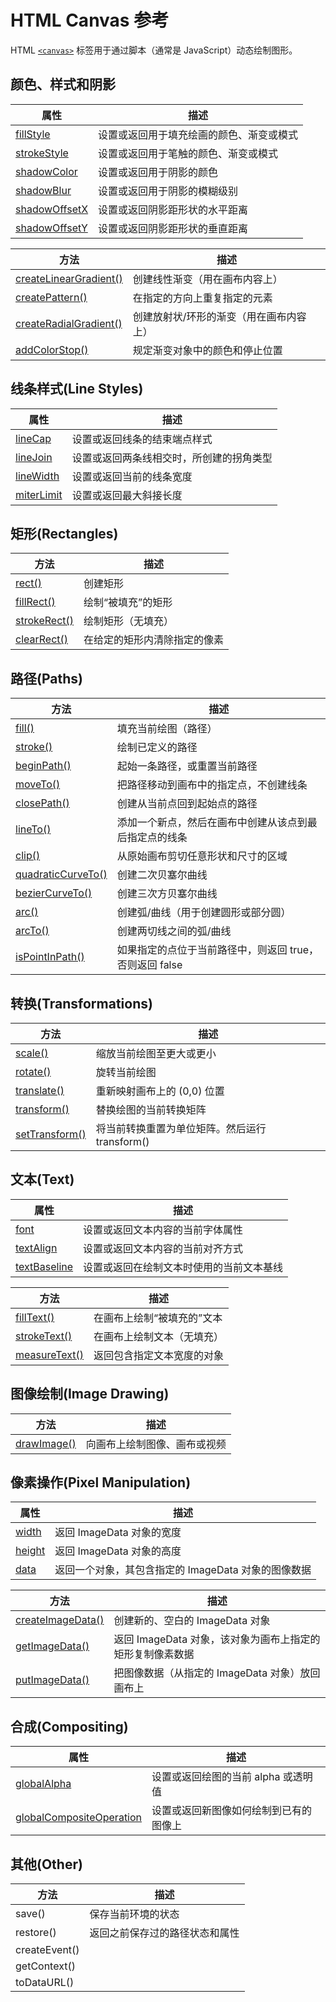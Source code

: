 HTML Canvas 参考
===

HTML [`<canvas>`](../tags/canvas.md) 标签用于通过脚本（通常是 JavaScript）动态绘制图形。

## 颜色、样式和阴影

| 属性 | 描述 |
| ---- | ---- |
| [fillStyle](../tags/canvas_fillstyle.md) | 设置或返回用于填充绘画的颜色、渐变或模式 |
| [strokeStyle](../tags/canvas_strokestyle.md) | 设置或返回用于笔触的颜色、渐变或模式 |
| [shadowColor](../tags/canvas_shadowcolor.md) | 设置或返回用于阴影的颜色 |
| [shadowBlur](../tags/canvas_shadowblur.md) | 设置或返回用于阴影的模糊级别 |
| [shadowOffsetX](../tags/canvas_shadowoffsetx.md) | 设置或返回阴影距形状的水平距离 |
| [shadowOffsetY](../tags/canvas_shadowoffsety.md) | 设置或返回阴影距形状的垂直距离 |
<!--rehype:style=width: 100%; display: inline-table;-->

| 方法 | 描述 |
| ---- | ---- |
| [createLinearGradient()](../tags/canvas_createlineargradient.md) | 创建线性渐变（用在画布内容上） |
| [createPattern()](../tags/canvas_createpattern.md) | 在指定的方向上重复指定的元素 |
| [createRadialGradient()](../tags/canvas_createradialgradient.md) | 创建放射状/环形的渐变（用在画布内容上） |
| [addColorStop()](../tags/canvas_addcolorstop.md) | 规定渐变对象中的颜色和停止位置 |
<!--rehype:style=width: 100%; display: inline-table;-->

## 线条样式(Line Styles)

| 属性 | 描述 |
| ---- | ---- |
| [lineCap](../tags/canvas_linecap.md) | 设置或返回线条的结束端点样式 |
| [lineJoin](../tags/canvas_linejoin.md) | 设置或返回两条线相交时，所创建的拐角类型 |
| [lineWidth](../tags/canvas_linewidth.md) | 设置或返回当前的线条宽度 |
| [miterLimit](../tags/canvas_miterlimit.md) | 设置或返回最大斜接长度 |
<!--rehype:style=width: 100%; display: inline-table;-->

## 矩形(Rectangles)

| 方法 | 描述 |
| ---- | ---- |
| [rect()](../tags/canvas_rect.md) | 创建矩形 |
| [fillRect()](../tags/canvas_fillrect.md) | 绘制“被填充”的矩形 |
| [strokeRect()](../tags/canvas_strokerect.md) | 绘制矩形（无填充） |
| [clearRect()](../tags/canvas_clearrect.md) | 在给定的矩形内清除指定的像素 |
<!--rehype:style=width: 100%; display: inline-table;-->

## 路径(Paths)

| 方法 | 描述 |
| ---- | ---- |
| [fill()](../tags/canvas_fill.md) | 填充当前绘图（路径） |
| [stroke()](../tags/canvas_stroke.md) | 绘制已定义的路径 |
| [beginPath()](../tags/canvas_beginpath.md) | 起始一条路径，或重置当前路径 |
| [moveTo()](../tags/canvas_moveto.md) | 把路径移动到画布中的指定点，不创建线条 |
| [closePath()](../tags/canvas_closepath.md) | 创建从当前点回到起始点的路径 |
| [lineTo()](../tags/canvas_lineto.md) | 添加一个新点，然后在画布中创建从该点到最后指定点的线条 |
| [clip()](../tags/canvas_clip.md) | 从原始画布剪切任意形状和尺寸的区域 |
| [quadraticCurveTo()](../tags/canvas_quadraticcurveto.md) | 创建二次贝塞尔曲线 |
| [bezierCurveTo()](../tags/canvas_beziercurveto.md) | 创建三次方贝塞尔曲线 |
| [arc()](../tags/canvas_arc.md) | 创建弧/曲线（用于创建圆形或部分圆） |
| [arcTo()](../tags/canvas_arcto.md) | 创建两切线之间的弧/曲线 |
| [isPointInPath()](../tags/canvas_ispointinpath.md) | 如果指定的点位于当前路径中，则返回 true，否则返回 false |
<!--rehype:style=width: 100%; display: inline-table;-->

## 转换(Transformations)

| 方法 | 描述 |
| ---- | ---- |
| [scale()](../tags/canvas_scale.md) | 缩放当前绘图至更大或更小 |
| [rotate()](../tags/canvas_rotate.md) | 旋转当前绘图 |
| [translate()](../tags/canvas_translate.md) | 重新映射画布上的 (0,0) 位置 |
| [transform()](../tags/canvas_transform.md) | 替换绘图的当前转换矩阵 |
| [setTransform()](../tags/canvas_settransform.md) | 将当前转换重置为单位矩阵。然后运行 transform() |
<!--rehype:style=width: 100%; display: inline-table;-->

## 文本(Text)

| 属性 | 描述 |
| ---- | ---- |
| [font](../tags/canvas_font.md) | 设置或返回文本内容的当前字体属性 |
| [textAlign](../tags/canvas_textalign.md) | 设置或返回文本内容的当前对齐方式 |
| [textBaseline](../tags/canvas_textbaseline.md) | 设置或返回在绘制文本时使用的当前文本基线 |
<!--rehype:style=width: 100%; display: inline-table;-->

| 方法 | 描述 |
| ---- | ---- |
| [fillText()](../tags/canvas_filltext.md) | 在画布上绘制“被填充的”文本 |
| [strokeText()](../tags/canvas_stroketext.md) | 在画布上绘制文本（无填充） |
| [measureText()](../tags/canvas_measuretext.md) | 返回包含指定文本宽度的对象 |
<!--rehype:style=width: 100%; display: inline-table;-->

## 图像绘制(Image Drawing)

| 方法 | 描述 |
| ---- | ---- |
| [drawImage()](../tags/canvas_drawimage.md) | 向画布上绘制图像、画布或视频 |
<!--rehype:style=width: 100%; display: inline-table;-->

## 像素操作(Pixel Manipulation)

| 属性 | 描述 |
| ---- | ---- |
| [width](../tags/canvas_imagedata_width.md) | 返回 ImageData 对象的宽度 |
| [height](../tags/canvas_imagedata_height.md) | 返回 ImageData 对象的高度 |
| [data](../tags/canvas_imagedata_data.md) | 返回一个对象，其包含指定的 ImageData 对象的图像数据 |
<!--rehype:style=width: 100%; display: inline-table;-->

| 方法 | 描述 |
| ---- | ---- |
| [createImageData()](../tags/canvas_createimagedata.md) | 创建新的、空白的 ImageData 对象 |
| [getImageData()](../tags/canvas_getimagedata.md) | 返回 ImageData 对象，该对象为画布上指定的矩形复制像素数据 |
| [putImageData()](../tags/canvas_putimagedata.md) | 把图像数据（从指定的 ImageData 对象）放回画布上 |
<!--rehype:style=width: 100%; display: inline-table;-->

## 合成(Compositing)

| 属性 | 描述 |
| ---- | ---- |
| [globalAlpha](../tags/canvas_globalalpha.md) | 设置或返回绘图的当前 alpha 或透明值 |
| [globalCompositeOperation](../tags/canvas_globalcompositeoperation.md) | 设置或返回新图像如何绘制到已有的图像上 |
<!--rehype:style=width: 100%; display: inline-table;-->

## 其他(Other)

| 方法 | 描述 |
| ---- | ---- |
| save() | 保存当前环境的状态 |
| restore() | 返回之前保存过的路径状态和属性 |
| createEvent() |   |
| getContext() |   |
| toDataURL() |   |
<!--rehype:style=width: 100%; display: inline-table;-->